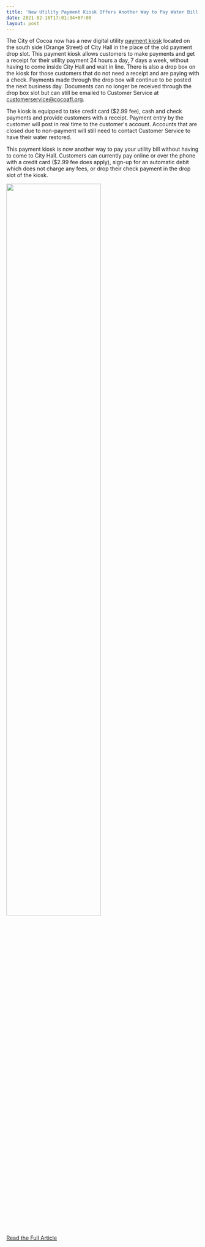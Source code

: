 ```yaml
---
title: 'New Utility Payment Kiosk Offers Another Way to Pay Water Bill'
date: 2021-02-16T17:01:34+07:00
layout: post
---
```

<!-- Cocoa, FL -->
The City of Cocoa now has a new digital utility [payment kiosk](/services/payment-kiosks) located on the south side (Orange Street) of City Hall in the place of the old payment drop slot. This payment kiosk allows customers to make payments and get a receipt for their utility payment 24 hours a day, 7 days a week, without having to come inside City Hall and wait in line. There is also a drop box on the kiosk for those customers that do not need a receipt and are paying with a check. Payments made through the drop box will continue to be posted the next business day. Documents can no longer be received through the drop box slot but can still be emailed to Customer Service at customerservice@cocoafl.org.

The kiosk is equipped to take credit card ($2.99 fee), cash and check payments and provide customers with a receipt. Payment entry by the customer will post in real time to the customer's account. Accounts that are closed due to non-payment will still need to contact Customer Service to have their water restored.

This payment kiosk is now another way to pay your utility bill without having to come to City Hall. Customers can currently pay online or over the phone with a credit card ($2.99 fee does apply), sign-up for an automatic debit which does not charge any fees, or drop their check payment in the drop slot of the kiosk.

<img src="/images/posts/utility-bill.webp" loading="lazy"
     width="70%" />

[Read the Full Article](https://hged.com/news/articles/2021/kiosk.aspx)

<!-- Link doesn't work -->